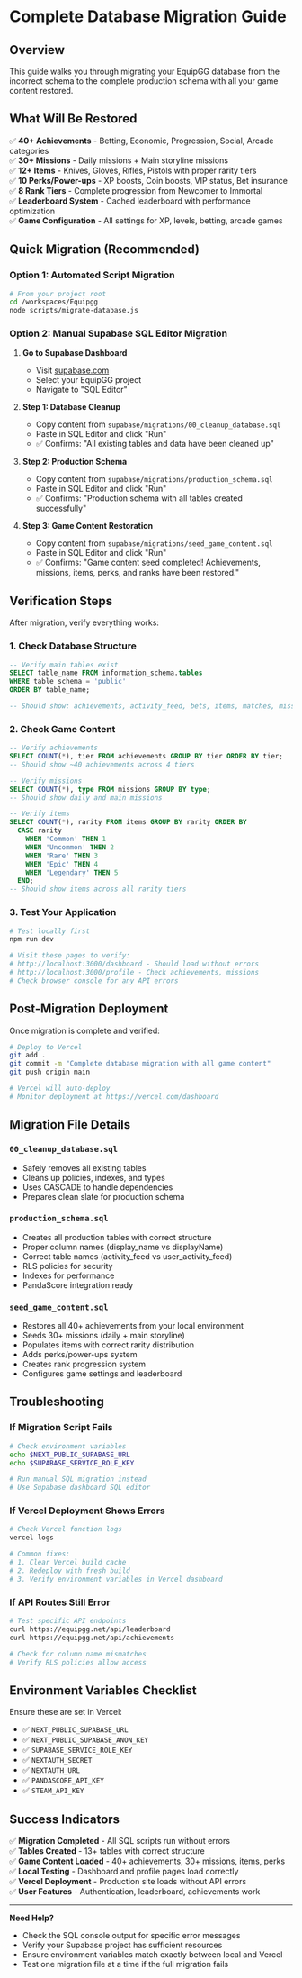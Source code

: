 # Complete Database Migration Guide

## Overview
This guide walks you through migrating your EquipGG database from the incorrect schema to the complete production schema with all your game content restored.

## What Will Be Restored
✅ **40+ Achievements** - Betting, Economic, Progression, Social, Arcade categories  
✅ **30+ Missions** - Daily missions + Main storyline missions  
✅ **12+ Items** - Knives, Gloves, Rifles, Pistols with proper rarity tiers  
✅ **10 Perks/Power-ups** - XP boosts, Coin boosts, VIP status, Bet insurance  
✅ **8 Rank Tiers** - Complete progression from Newcomer to Immortal  
✅ **Leaderboard System** - Cached leaderboard with performance optimization  
✅ **Game Configuration** - All settings for XP, levels, betting, arcade games  

## Quick Migration (Recommended)

### Option 1: Automated Script Migration
```bash
# From your project root
cd /workspaces/Equipgg
node scripts/migrate-database.js
```

### Option 2: Manual Supabase SQL Editor Migration

1. **Go to Supabase Dashboard**
   - Visit [supabase.com](https://supabase.com/dashboard)
   - Select your EquipGG project
   - Navigate to "SQL Editor"

2. **Step 1: Database Cleanup**
   - Copy content from `supabase/migrations/00_cleanup_database.sql`
   - Paste in SQL Editor and click "Run"
   - ✅ Confirms: "All existing tables and data have been cleaned up"

3. **Step 2: Production Schema**
   - Copy content from `supabase/migrations/production_schema.sql`
   - Paste in SQL Editor and click "Run"
   - ✅ Confirms: "Production schema with all tables created successfully"

4. **Step 3: Game Content Restoration**
   - Copy content from `supabase/migrations/seed_game_content.sql`
   - Paste in SQL Editor and click "Run"
   - ✅ Confirms: "Game content seed completed! Achievements, missions, items, perks, and ranks have been restored."

## Verification Steps

After migration, verify everything works:

### 1. Check Database Structure
```sql
-- Verify main tables exist
SELECT table_name FROM information_schema.tables 
WHERE table_schema = 'public' 
ORDER BY table_name;

-- Should show: achievements, activity_feed, bets, items, matches, missions, perks, rank_tiers, site_settings, users, user_achievements, user_inventory, user_missions, user_perks
```

### 2. Check Game Content
```sql
-- Verify achievements
SELECT COUNT(*), tier FROM achievements GROUP BY tier ORDER BY tier;
-- Should show ~40 achievements across 4 tiers

-- Verify missions
SELECT COUNT(*), type FROM missions GROUP BY type;
-- Should show daily and main missions

-- Verify items
SELECT COUNT(*), rarity FROM items GROUP BY rarity ORDER BY 
  CASE rarity 
    WHEN 'Common' THEN 1 
    WHEN 'Uncommon' THEN 2 
    WHEN 'Rare' THEN 3 
    WHEN 'Epic' THEN 4 
    WHEN 'Legendary' THEN 5 
  END;
-- Should show items across all rarity tiers
```

### 3. Test Your Application
```bash
# Test locally first
npm run dev

# Visit these pages to verify:
# http://localhost:3000/dashboard - Should load without errors
# http://localhost:3000/profile - Check achievements, missions
# Check browser console for any API errors
```

## Post-Migration Deployment

Once migration is complete and verified:

```bash
# Deploy to Vercel
git add .
git commit -m "Complete database migration with all game content"
git push origin main

# Vercel will auto-deploy
# Monitor deployment at https://vercel.com/dashboard
```

## Migration File Details

### `00_cleanup_database.sql`
- Safely removes all existing tables
- Cleans up policies, indexes, and types
- Uses CASCADE to handle dependencies
- Prepares clean slate for production schema

### `production_schema.sql`
- Creates all production tables with correct structure
- Proper column names (display_name vs displayName)
- Correct table names (activity_feed vs user_activity_feed)  
- RLS policies for security
- Indexes for performance
- PandaScore integration ready

### `seed_game_content.sql`
- Restores all 40+ achievements from your local environment
- Seeds 30+ missions (daily + main storyline)
- Populates items with correct rarity distribution
- Adds perks/power-ups system
- Creates rank progression system
- Configures game settings and leaderboard

## Troubleshooting

### If Migration Script Fails
```bash
# Check environment variables
echo $NEXT_PUBLIC_SUPABASE_URL
echo $SUPABASE_SERVICE_ROLE_KEY

# Run manual SQL migration instead
# Use Supabase dashboard SQL editor
```

### If Vercel Deployment Shows Errors
```bash
# Check Vercel function logs
vercel logs

# Common fixes:
# 1. Clear Vercel build cache
# 2. Redeploy with fresh build
# 3. Verify environment variables in Vercel dashboard
```

### If API Routes Still Error
```bash
# Test specific API endpoints
curl https://equipgg.net/api/leaderboard
curl https://equipgg.net/api/achievements

# Check for column name mismatches
# Verify RLS policies allow access
```

## Environment Variables Checklist

Ensure these are set in Vercel:
- ✅ `NEXT_PUBLIC_SUPABASE_URL`
- ✅ `NEXT_PUBLIC_SUPABASE_ANON_KEY`  
- ✅ `SUPABASE_SERVICE_ROLE_KEY`
- ✅ `NEXTAUTH_SECRET`
- ✅ `NEXTAUTH_URL`
- ✅ `PANDASCORE_API_KEY`
- ✅ `STEAM_API_KEY`

## Success Indicators

✅ **Migration Completed** - All SQL scripts run without errors  
✅ **Tables Created** - 13+ tables with correct structure  
✅ **Game Content Loaded** - 40+ achievements, 30+ missions, items, perks  
✅ **Local Testing** - Dashboard and profile pages load correctly  
✅ **Vercel Deployment** - Production site loads without API errors  
✅ **User Features** - Authentication, leaderboard, achievements work  

---

**Need Help?** 
- Check the SQL console output for specific error messages
- Verify your Supabase project has sufficient resources
- Ensure environment variables match exactly between local and Vercel
- Test one migration file at a time if the full migration fails